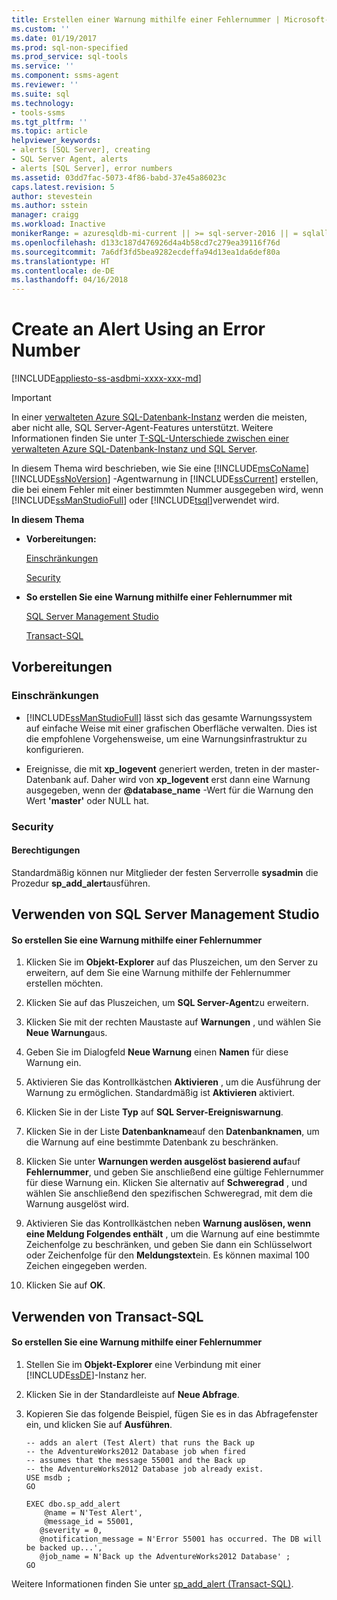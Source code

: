 ```yaml
---
title: Erstellen einer Warnung mithilfe einer Fehlernummer | Microsoft-Dokumentation
ms.custom: ''
ms.date: 01/19/2017
ms.prod: sql-non-specified
ms.prod_service: sql-tools
ms.service: ''
ms.component: ssms-agent
ms.reviewer: ''
ms.suite: sql
ms.technology:
- tools-ssms
ms.tgt_pltfrm: ''
ms.topic: article
helpviewer_keywords:
- alerts [SQL Server], creating
- SQL Server Agent, alerts
- alerts [SQL Server], error numbers
ms.assetid: 03dd7fac-5073-4f86-babd-37e45a86023c
caps.latest.revision: 5
author: stevestein
ms.author: sstein
manager: craigg
ms.workload: Inactive
monikerRange: = azuresqldb-mi-current || >= sql-server-2016 || = sqlallproducts-allversions
ms.openlocfilehash: d133c187d476926d4a4b58cd7c279ea39116f76d
ms.sourcegitcommit: 7a6df3fd5bea9282ecdeffa94d13ea1da6def80a
ms.translationtype: HT
ms.contentlocale: de-DE
ms.lasthandoff: 04/16/2018
---
```

# <a name="create-an-alert-using-an-error-number"></a>Create an Alert Using an Error Number
[!INCLUDE[appliesto-ss-asdbmi-xxxx-xxx-md](../../includes/appliesto-ss-asdbmi-xxxx-xxx-md.md)]

> [!IMPORTANT]  
> In einer [verwalteten Azure SQL-Datenbank-Instanz](https://docs.microsoft.com/azure/sql-database/sql-database-managed-instance) werden die meisten, aber nicht alle, SQL Server-Agent-Features unterstützt. Weitere Informationen finden Sie unter [T-SQL-Unterschiede zwischen einer verwalteten Azure SQL-Datenbank-Instanz und SQL Server](https://docs.microsoft.com/azure/sql-database/sql-database-managed-instance-transact-sql-information#sql-server-agent).

In diesem Thema wird beschrieben, wie Sie eine [!INCLUDE[msCoName](../../includes/msconame_md.md)] [!INCLUDE[ssNoVersion](../../includes/ssnoversion_md.md)] -Agentwarnung in [!INCLUDE[ssCurrent](../../includes/sscurrent_md.md)] erstellen, die bei einem Fehler mit einer bestimmten Nummer ausgegeben wird, wenn [!INCLUDE[ssManStudioFull](../../includes/ssmanstudiofull_md.md)] oder [!INCLUDE[tsql](../../includes/tsql_md.md)]verwendet wird.  
  
**In diesem Thema**  
  
-   **Vorbereitungen:**  
  
    [Einschränkungen](#Restrictions)  
  
    [Security](#Security)  
  
-   **So erstellen Sie eine Warnung mithilfe einer Fehlernummer mit**  
  
    [SQL Server Management Studio](#SSMSProcedure)  
  
    [Transact-SQL](#TsqlProcedure)  
  
## <a name="BeforeYouBegin"></a>Vorbereitungen  
  
### <a name="Restrictions"></a>Einschränkungen  
  
-   [!INCLUDE[ssManStudioFull](../../includes/ssmanstudiofull_md.md)] lässt sich das gesamte Warnungssystem auf einfache Weise mit einer grafischen Oberfläche verwalten. Dies ist die empfohlene Vorgehensweise, um eine Warnungsinfrastruktur zu konfigurieren.  
  
-   Ereignisse, die mit **xp_logevent** generiert werden, treten in der master-Datenbank auf. Daher wird von **xp_logevent** erst dann eine Warnung ausgegeben, wenn der **@database_name** -Wert für die Warnung den Wert **'master'** oder NULL hat.  
  
### <a name="Security"></a>Security  
  
#### <a name="Permissions"></a>Berechtigungen  
Standardmäßig können nur Mitglieder der festen Serverrolle **sysadmin** die Prozedur **sp_add_alert**ausführen.  
  
## <a name="SSMSProcedure"></a>Verwenden von SQL Server Management Studio  
  
#### <a name="to-create-an-alert-using-an-error-number"></a>So erstellen Sie eine Warnung mithilfe einer Fehlernummer  
  
1.  Klicken Sie im **Objekt-Explorer** auf das Pluszeichen, um den Server zu erweitern, auf dem Sie eine Warnung mithilfe der Fehlernummer erstellen möchten.  
  
2.  Klicken Sie auf das Pluszeichen, um **SQL Server-Agent**zu erweitern.  
  
3.  Klicken Sie mit der rechten Maustaste auf **Warnungen** , und wählen Sie **Neue Warnung**aus.  
  
4.  Geben Sie im Dialogfeld **Neue Warnung** einen **Namen** für diese Warnung ein.  
  
5.  Aktivieren Sie das Kontrollkästchen **Aktivieren** , um die Ausführung der Warnung zu ermöglichen. Standardmäßig ist **Aktivieren** aktiviert.  
  
6.  Klicken Sie in der Liste **Typ** auf **SQL Server-Ereigniswarnung**.  
  
7.  Klicken Sie in der Liste **Datenbankname**auf den **Datenbanknamen**, um die Warnung auf eine bestimmte Datenbank zu beschränken.  
  
8.  Klicken Sie unter **Warnungen werden ausgelöst basierend auf**auf **Fehlernummer**, und geben Sie anschließend eine gültige Fehlernummer für diese Warnung ein. Klicken Sie alternativ auf **Schweregrad** , und wählen Sie anschließend den spezifischen Schweregrad, mit dem die Warnung ausgelöst wird.  
  
9. Aktivieren Sie das Kontrollkästchen neben **Warnung auslösen, wenn eine Meldung Folgendes enthält** , um die Warnung auf eine bestimmte Zeichenfolge zu beschränken, und geben Sie dann ein Schlüsselwort oder Zeichenfolge für den **Meldungstext**ein. Es können maximal 100 Zeichen eingegeben werden.  
  
10. Klicken Sie auf **OK**.  
  
## <a name="TsqlProcedure"></a>Verwenden von Transact-SQL  
  
#### <a name="to-create-an-alert-using-an-error-number"></a>So erstellen Sie eine Warnung mithilfe einer Fehlernummer  
  
1.  Stellen Sie im **Objekt-Explorer** eine Verbindung mit einer [!INCLUDE[ssDE](../../includes/ssde_md.md)]-Instanz her.  
  
2.  Klicken Sie in der Standardleiste auf **Neue Abfrage**.  
  
3.  Kopieren Sie das folgende Beispiel, fügen Sie es in das Abfragefenster ein, und klicken Sie auf **Ausführen**.  
  
    ```  
    -- adds an alert (Test Alert) that runs the Back up
    -- the AdventureWorks2012 Database job when fired   
    -- assumes that the message 55001 and the Back up
    -- the AdventureWorks2012 Database job already exist.  
    USE msdb ;  
    GO  
  
    EXEC dbo.sp_add_alert  
        @name = N'Test Alert',  
        @message_id = 55001,   
       @severity = 0,   
       @notification_message = N'Error 55001 has occurred. The DB will be backed up...',   
       @job_name = N'Back up the AdventureWorks2012 Database' ;  
    GO  
    ```  
  
Weitere Informationen finden Sie unter [sp_add_alert (Transact-SQL)](http://msdn.microsoft.com/en-us/d9b41853-e22d-4813-a79f-57efb4511f09).  
  
